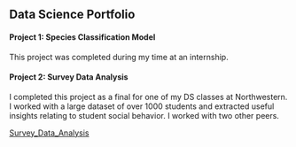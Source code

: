 ## Data Science Portfolio

#### Project 1: Species Classification Model
This project was completed during my time at an internship. 

#### Project 2: Survey Data Analysis
I completed this project as a final for one of my DS classes at Northwestern. I worked with a large dataset of over 1000 students and extracted useful insights relating to student social behavior. I worked with two other peers. 

[Survey_Data_Analysis](survey_data_analysis_project/survey_data_analysis.html)
